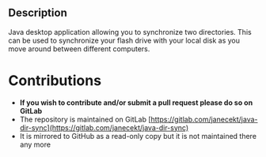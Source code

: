 ## Description ##
Java desktop application allowing you to synchronize two directories. This can be used to synchronize your flash drive with your local disk as you move around between different computers.

# Contributions #
  * **If you wish to contribute and/or submit a pull request please do so on GitLab**
  * The repository is maintained on GitLab [https://gitlab.com/janecekt/java-dir-sync](https://gitlab.com/janecekt/java-dir-sync) 
  * It is mirrored to GitHub as a read-only copy but it is not maintained there any more
